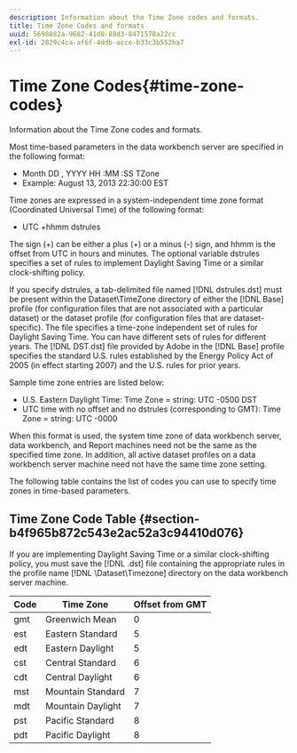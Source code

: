 ```yaml
---
description: Information about the Time Zone codes and formats.
title: Time Zone Codes and formats
uuid: 5698882a-9682-41d8-88d3-8471578a22cc
exl-id: 2829c4ca-af6f-4ddb-acce-b33c3b552ba7
---
```

# Time Zone Codes{#time-zone-codes}

Information about the Time Zone codes and formats.

 Most time-based parameters in the data workbench server are specified in the following format:

* Month DD , YYYY HH :MM :SS TZone 
* Example: August 13, 2013 22:30:00 EST

Time zones are expressed in a system-independent time zone format (Coordinated Universal Time) of the following format:

* UTC +hhmm dstrules

The sign (+) can be either a plus (+) or a minus (-) sign, and hhmm is the offset from UTC in hours and minutes. The optional variable dstrules specifies a set of rules to implement Daylight Saving Time or a similar clock-shifting policy.

If you specify dstrules, a tab-delimited file named [!DNL dstrules.dst] must be present within the Dataset\TimeZone directory of either the [!DNL Base] profile (for configuration files that are not associated with a particular dataset) or the dataset profile (for configuration files that are dataset-specific). The file specifies a time-zone independent set of rules for Daylight Saving Time. You can have different sets of rules for different years. The [!DNL DST.dst] file provided by Adobe in the [!DNL Base] profile specifies the standard U.S. rules established by the Energy Policy Act of 2005 (in effect starting 2007) and the U.S. rules for prior years.

Sample time zone entries are listed below:

* U.S. Eastern Daylight Time: Time Zone = string: UTC -0500 DST 
* UTC time with no offset and no dstrules (corresponding to GMT): Time Zone = string: UTC -0000

When this format is used, the system time zone of data workbench server, data workbench, and Report machines need not be the same as the specified time zone. In addition, all active dataset profiles on a data workbench server machine need not have the same time zone setting.

The following table contains the list of codes you can use to specify time zones in time-based parameters.

## Time Zone Code Table {#section-b4f965b872c543e2ac52a3c94410d076}

If you are implementing Daylight Saving Time or a similar clock-shifting policy, you must save the [!DNL .dst] file containing the appropriate rules in the profile name [!DNL \Dataset\Timezone] directory on the data workbench server machine.

|  Code  | Time Zone  | Offset from GMT  |
|---|---|---|
|  gmt  | Greenwich Mean  | 0  |
|  est  | Eastern Standard  | 5  |
|  edt  | Eastern Daylight  | 5  |
|  cst  | Central Standard  | 6  |
|  cdt  | Central Daylight  | 6  |
|  mst  | Mountain Standard  | 7  |
|  mdt  | Mountain Daylight  | 7  |
|  pst  | Pacific Standard  | 8  |
|  pdt  | Pacific Daylight  | 8  |
